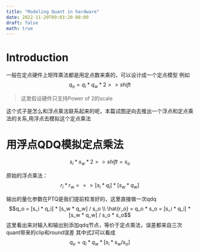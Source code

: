 ```yaml
---
title: "Modeling Quant in hardware"
date: 2022-11-20T09:03:20-08:00
draft: false
math: true
---
```

# Introduction
一般在定点硬件上矩阵乘法都是用定点数来乘的，可以设计成一个定点模型
例如
$$q_o = q_i * q_w * 2>>shift$$
> 这里假设硬件只支持Power of 2的scale

这个式子是怎么和浮点乘法联系起来的呢，本篇试图逆向去推出一个浮点和定点乘法的关系,用浮点去模拟这个定点乘法


# 用浮点QDQ模拟定点乘法

$$s_i * s_w * 2>>{shift} = s_o$$

原始的浮点乘法：
$$ r_i * r_w ==> [s_i * q_i] * [s_w * q_w]$$

输出的量化参数在PTQ是我们提前校准好的，这里直接做一次qdq
$$q_o = [s_i * q_i] * [s_w * q_w] / s_o  \\
\hat{r_o} = q_o * s_o = [s_i * q_i] * [s_w * q_w] / s_o * s_o$$
这里看出来对输入和输出别添加qdq节点，等价于定点乘法，误差都来自三次quant带来的clip和round误差
其中式2可以看成$$q_o = q_i * q_w * [s_i * s_w/s_o]$$




